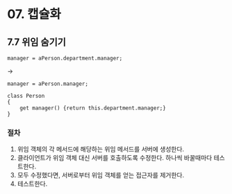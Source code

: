 # 07. 캡슐화

## 7.7 위임 숨기기
```JS
manager = aPerson.department.manager;
```
->
```JS
manager = aPerson.manager;

class Person
{
    get manager() {return this.department.manager;}
}
```

### 절차
1. 위임 객체의 각 메서드에 해당하는 위임 메서드를 서버에 생성한다.
2. 클라이언트가 위임 객체 대신 서버를 호출하도록 수정한다. 하나씩 바꿀때마다 테스트한다.
3. 모두 수정했다면, 서버로부터 위임 객체를 얻는 접근자를 제거한다.
4. 테스트한다.
